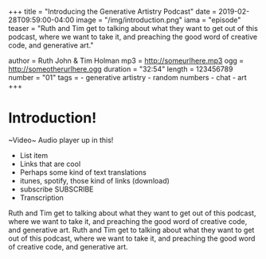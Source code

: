 +++
title = "Introducing the Generative Artistry Podcast"
date = 2019-02-28T09:59:00-04:00
image = "/img/introduction.png"
iama = "episode"
teaser = "Ruth and Tim get to talking about what they want to get out of this podcast, where we want to take it, and preaching the good word of creative code, and generative art."

author = Ruth John & Tim Holman
mp3 = http://someurlhere.mp3
ogg = http://someotherurlhere.ogg
duration = "32:54"
length = 123456789
number = "01"
tags =
	- generative artistry
	- random numbers
	- chat
	- art
+++

# Introduction! 

~Video~ Audio player up in this!


- List item
- Links that are cool
- Perhaps some kind of text translations
- itunes, spotify, those kind of links (download)
- subscribe SUBSCRIBE
- Transcription


Ruth and Tim get to talking about what they want to get out of this podcast, where we want to take it, and preaching the good word of creative code, and generative art. Ruth and Tim get to talking about what they want to get out of this podcast, where we want to take it, and preaching the good word of creative code, and generative art.
